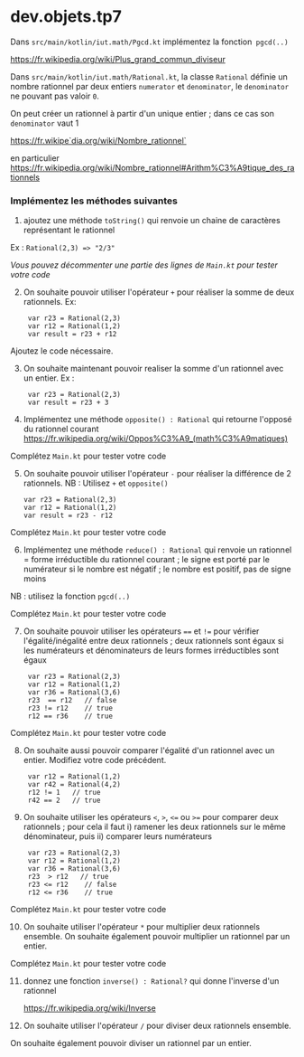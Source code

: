 # dev.objets.tp7

Dans `src/main/kotlin/iut.math/Pgcd.kt` implémentez la 
fonction` pgcd(..)`

https://fr.wikipedia.org/wiki/Plus_grand_commun_diviseur


Dans `src/main/kotlin/iut.math/Rational.kt`, la classe `Rational` définie un nombre rationnel par deux entiers 
`numerator` et `denominator`, le `denominator` ne pouvant pas valoir `0`.

On peut créer un rationnel à partir d'un unique entier ; dans ce cas
son `denominator` vaut 1

https://fr.wikipe`dia.org/wiki/Nombre_rationnel`

en particulier https://fr.wikipedia.org/wiki/Nombre_rationnel#Arithm%C3%A9tique_des_rationnels

### Implémentez les méthodes suivantes

1. ajoutez une méthode `toString()` qui renvoie un chaine de caractères 
représentant le rationnel

Ex : `Rational(2,3) => "2/3"`

_Vous pouvez décommenter une partie des lignes de `Main.kt` pour tester votre code_

2. On souhaite pouvoir utiliser l'opérateur `+` pour réaliser 
la somme de deux rationnels. Ex: 


        var r23 = Rational(2,3)
        var r12 = Rational(1,2)
        var result = r23 + r12

Ajoutez le code nécessaire.

3. On souhaite maintenant pouvoir realiser 
la somme d'un rationnel avec un entier. Ex :


        var r23 = Rational(2,3)
        var result = r23 + 3

4. Implémentez une méthode `opposite() : Rational`
qui retourne l'opposé du rationnel courant
   https://fr.wikipedia.org/wiki/Oppos%C3%A9_(math%C3%A9matiques)

Complétez `Main.kt` pour tester votre code

5. On souhaite pouvoir utiliser l'opérateur `-`
pour réaliser la différence de 2 rationnels. 
NB : Utilisez `+` et `opposite()` 


       var r23 = Rational(2,3)
       var r12 = Rational(1,2)
       var result = r23 - r12

Complétez `Main.kt` pour tester votre code

6. Implémentez une méthode `reduce() : Rational` qui renvoie 
un rationnel = forme irréductible du rationnel courant ; 
le signe est porté par le numérateur si le nombre est négatif ;
le nombre est positif, pas de signe moins

NB : utilisez la fonction `pgcd(..)`

Complétez `Main.kt` pour tester votre code

7. On souhaite pouvoir utiliser les opérateurs `==` et `!=`
pour vérifier l'égalité/inégalité entre deux rationnels ;
deux rationnels sont égaux si les numérateurs et dénominateurs
de leurs formes irréductibles sont égaux


        var r23 = Rational(2,3)
        var r12 = Rational(1,2)
        var r36 = Rational(3,6)
        r23  == r12   // false
        r23 != r12    // true
        r12 == r36    // true

Complétez `Main.kt` pour tester votre code

8. On souhaite aussi pouvoir comparer l'égalité d'un
rationnel avec un entier. Modifiez votre code précédent.


        var r12 = Rational(1,2)
        var r42 = Rational(4,2)
        r12 != 1   // true
        r42 == 2   // true

9. On souhaite utiliser les opérateurs `<`, `>`, `<=` ou `>=`
pour comparer deux rationnels ; 
pour cela il faut i) 
ramener les deux rationnels sur le même dénominateur, 
puis ii) comparer leurs numérateurs


        var r23 = Rational(2,3)
        var r12 = Rational(1,2)
        var r36 = Rational(3,6)
        r23  > r12   // true
        r23 <= r12    // false
        r12 <= r36    // true

Complétez `Main.kt` pour tester votre code

10. On souhaite utiliser l'opérateur `*` pour multiplier
deux rationnels ensemble.
On souhaite également pouvoir multiplier un rationnel par un entier.

Complétez `Main.kt` pour tester votre code

11. donnez une fonction `inverse() : Rational?` qui donne l'inverse
d'un rationnel
    
    https://fr.wikipedia.org/wiki/Inverse

12. On souhaite utiliser l'opérateur `/` pour diviser
    deux rationnels ensemble.

On souhaite également pouvoir diviser un rationnel par un entier.




